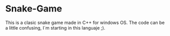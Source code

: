 # Snake-Game

This is a clasic snake game made in C++ for windows OS. The code can be a little confusing, I´m starting in this languaje ;).
